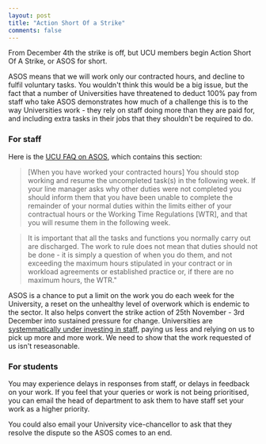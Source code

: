 ```yaml
---
layout: post
title: "Action Short Of a Strike"
comments: false
---
```


From December 4th the strike is off, but UCU members begin Action Short Of A Strike, or ASOS for short.

ASOS means that we will work only our contracted hours, and decline to fulfil voluntary tasks. You wouldn't think this would be a big issue, but the fact that a number of Universities have threatened to deduct 100% pay from staff who take ASOS demonstrates how much of a challenge this is to the way Universities work - they rely on staff doing more than they are paid for, and including extra tasks in their jobs that they shouldn't be required to do.

### For staff

Here is the [UCU FAQ on ASOS](https://www.ucu.org.uk/working-to-contract), which contains this section:


> [When you have worked your contracted hours] You should stop working and resume the uncompleted task(s) in the following week. If your line manager asks why other duties were not completed you should inform them that you have been unable to complete the remainder of your normal duties within the limits either of your contractual hours or the Working Time Regulations [WTR], and that you will resume them in the following week.

> It is important that all the tasks and functions you normally carry out are discharged. The work to rule does not mean that duties should not be done - it is simply a question of when you do them, and not exceeding the maximum hours stipulated in your contract or in workload agreements or established practice or, if there are no maximum hours, the WTR."

ASOS is a chance to put a limit on the work you do each week for the University, a reset on the unhealthy level of overwork which is endemic to the sector. It also helps convert the strike action of 25th November - 3rd December into sustained pressure for change. Universities are [systemmatically under investing in staff](https://www.ucu.org.uk/article/9626/UK-spends-less-than-international-competitors-on-university-staff-despite-highest-tuition-fees-report-finds), paying us less and relying on us to pick up more and more work. We need to show that the work requested of us isn't reseasonable.

### For students

You may experience delays in responses from staff, or delays in feedback on your work. If you feel that your queries or work is not being prioritised, you can email the head of department to ask them to have staff set your work as a higher priority.

You could also email your University vice-chancellor to ask that they resolve the dispute so the ASOS comes to an end.